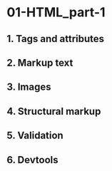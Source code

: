 # 01-HTML_part-1

## 1. Tags and attributes
## 2. Markup text
## 3. Images
## 4. Structural markup
## 5. Validation
## 6. Devtools